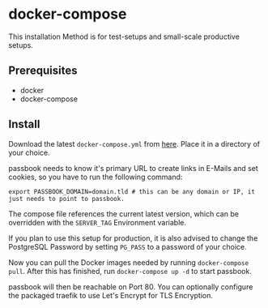 # docker-compose

This installation Method is for test-setups and small-scale productive setups.

## Prerequisites

-   docker
-   docker-compose

## Install

Download the latest `docker-compose.yml` from [here](https://raw.githubusercontent.com/BeryJu/passbook/master/docker-compose.yml). Place it in a directory of your choice.

passbook needs to know it's primary URL to create links in E-Mails and set cookies, so you have to run the following command:

```
export PASSBOOK_DOMAIN=domain.tld # this can be any domain or IP, it just needs to point to passbook.
```

The compose file references the current latest version, which can be overridden with the `SERVER_TAG` Environment variable.

If you plan to use this setup for production, it is also advised to change the PostgreSQL Password by setting `PG_PASS` to a password of your choice.

Now you can pull the Docker images needed by running `docker-compose pull`. After this has finished, run `docker-compose up -d` to start passbook.

passbook will then be reachable on Port 80. You can optionally configure the packaged traefik to use Let's Encrypt for TLS Encryption.
